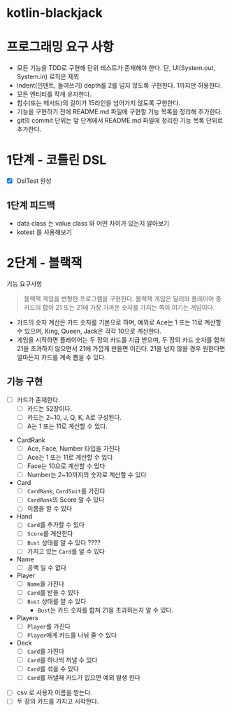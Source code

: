 # kotlin-blackjack
# 프로그래밍 요구 사항
- 모든 기능을 TDD로 구현해 단위 테스트가 존재해야 한다. 단, UI(System.out, System.in) 로직은 제외
- indent(인덴트, 들여쓰기) depth를 2를 넘지 않도록 구현한다. 1까지만 허용한다.
- 모든 엔티티를 작게 유지한다.
- 함수(또는 메서드)의 길이가 15라인을 넘어가지 않도록 구현한다.
- 기능을 구현하기 전에 README.md 파일에 구현할 기능 목록을 정리해 추가한다.
- git의 commit 단위는 앞 단계에서 README.md 파일에 정리한 기능 목록 단위로 추가한다.

# 1단계 - 코틀린 DSL
- [X] DslTest 완성

## 1단계 피드백
- data class 는 value class 와 어떤 차이가 있는지 알아보기
- kotest 를 사용해보기

# 2단계 - 블랙잭
기능 요구사항
> 블랙잭 게임을 변형한 프로그램을 구현한다. 
> 블랙잭 게임은 딜러와 플레이어 중 카드의 합이 21 또는 21에 가장 가까운 숫자를 가지는 쪽이 이기는 게임이다.

- 카드의 숫자 계산은 카드 숫자를 기본으로 하며, 예외로 Ace는 1 또는 11로 계산할 수 있으며, King, Queen, Jack은 각각 10으로 계산한다.
- 게임을 시작하면 플레이어는 두 장의 카드를 지급 받으며, 두 장의 카드 숫자를 합쳐 21을 초과하지 않으면서 21에 가깝게 만들면 이긴다. 
21을 넘지 않을 경우 원한다면 얼마든지 카드를 계속 뽑을 수 있다.

## 기능 구현
- [ ] 카드가 존재한다.
  - [ ] 카드는 52장이다.
  - [ ] 카드는 2~10, J, Q, K, A로 구성된다.
  - [ ] A는 1 또는 11로 계산할 수 있다.
- CardRank
  - [ ] Ace, Face, Number 타입을 가진다
  - [ ] Ace는 1 또는 11로 계산할 수 있다
  - [ ] Face는 10으로 계산할 수 있다
  - [ ] Number는 2~10까지의 숫자로 계산할 수 있다
- Card
  - [ ] `CardRank`, `CardSuit`를 가진다
  - [ ] `CardRank`의 Score 알 수 있다
  - [ ] 이름을 알 수 있다
- Hand
  - [ ] `Card`를 추가할 수 있다
  - [ ] `Score`를 계산한다
  - [ ] `Bust` 상태를 알 수 있다 ????
  - [ ] 가지고 있는 `Card`를 알 수 있다
- Name
  - [ ] 공백 일 수 없다
- Player
  - [ ] `Name`을 가진다 
  - [ ] `Card`를 받을 수 있다
  - [ ] `Bust` 상태를 알 수 있다
    - `Bust`는 카드 숫자를 합쳐 21을 초과하는지 알 수 있다.
- Players
  - [ ] `Player`를 가진다
  - [ ] `Player`에게 카드를 나눠 줄 수 있다
- Deck
  - [ ] `Card`를 가진다
  - [ ] `Card`를 하나씩 꺼낼 수 있다
  - [ ] `Card`를 섞을 수 있다
  - [ ] `Card`를 꺼낼때 카드가 없으면 예외 발생 한다
- [ ] csv 로 사용자 이름을 받는다.
- [ ] 두 장의 카드를 가지고 시작한다.
